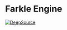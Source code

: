 # Farkle Engine
[![DeepSource](https://app.deepsource.com/gh/collincunn/farkle.svg/?label=active+issues&show_trend=true&token=HBN0s4bLWOcjiupFha3C0-Nv)](https://app.deepsource.com/gh/collincunn/farkle/?ref=repository-badge)

